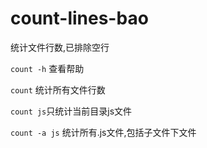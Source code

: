 # count-lines-bao
统计文件行数,已排除空行

`count -h` 查看帮助

`count` 统计所有文件行数

`count js`只统计当前目录js文件

`count -a js` 统计所有.js文件,包括子文件下文件

